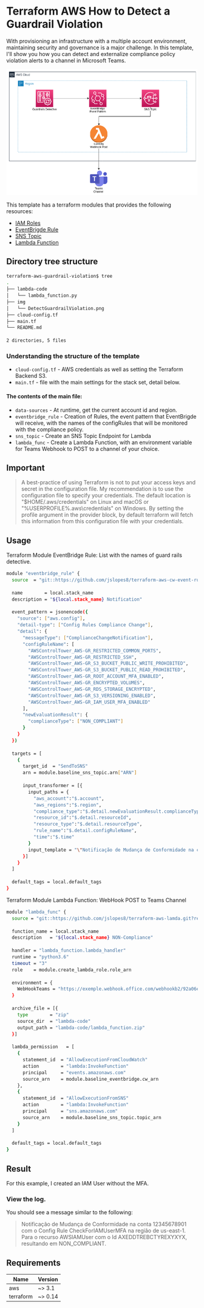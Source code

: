 # Terraform AWS How to Detect a Guardrail Violation

With provisioning an infrastructure with a multiple account environment, maintaining security and governance is a major challenge. In this template, I'll show you how you can detect and externalize compliance policy violation alerts to a channel in Microsoft Teams.

![alt text](img/DetectGuardrailViolation.png)

This template has a terraform modules that provides the following resources:
- [IAM Roles](https://github.com/jslopes8/terraform-aws-iam-roles)
- [EventBrigde Rule](https://github.com/jslopes8/terraform-aws-cw-event-rules)
- [SNS Topic](https://github.com/jslopes8/terraform-aws-sns)
- [Lambda Function](https://github.com/jslopes8/terraform-aws-lamda.git)

## Directory tree structure
```bash
terraform-aws-guardrail-violation$ tree
.
├── lambda-code
│   └── lambda_function.py
├── img
│   └── DetectGuardrailViolation.png
├── cloud-config.tf
├── main.tf
└── README.md

2 directories, 5 files

```
### Understanding the structure of the template
- `cloud-config.tf` - AWS credentials as well as setting the Terraform Backend S3.
- `main.tf` - file with the main settings for the stack set, detail below.

#### The contents of the main file:
- `data-sources` - At runtime, get the current account id and region.
- `eventbridge_rule` - Creation of Rules, the event pattern that EventBrigde will receive, with the names of the configRules that will be monitored with the compliance policy.
- `sns_topic` - Create an SNS Topic Endpoint for Lambda
- `lambda_func` - Create a Lambda Function, with an environment variable for Teams Webhook to POST to a channel of your choice.

## Important
>A best-practice of using Terraform is not to put your access keys and secret in the configuration file. My recommendation is to use the configuration file to specify your credentials. The default location is "$HOME/.aws/credentials" on Linux and macOS or "%USERPROFILE%\.aws\credentials" on Windows. By setting the profile argument in the provider block, by default terraform will fetch this information from this configuration file with your credentials.

## Usage
Terraform Module EventBridge Rule: List with the names of guard rails detective.
```bash
module "eventbridge_rule" {
  source  = "git::https://github.com/jslopes8/terraform-aws-cw-event-rules.git?ref=v1.1"

  name        = local.stack_name
  description = "${local.stack_name} Notification"

  event_pattern = jsonencode({
    "source": ["aws.config"],
    "detail-type": ["Config Rules Compliance Change"],
    "detail": {
      "messageType": ["ComplianceChangeNotification"],
      "configRuleName": [
        "AWSControlTower_AWS-GR_RESTRICTED_COMMON_PORTS",
        "AWSControlTower_AWS-GR_RESTRICTED_SSH",
        "AWSControlTower_AWS-GR_S3_BUCKET_PUBLIC_WRITE_PROHIBITED",
        "AWSControlTower_AWS-GR_S3_BUCKET_PUBLIC_READ_PROHIBITED",
        "AWSControlTower_AWS-GR_ROOT_ACCOUNT_MFA_ENABLED",
        "AWSControlTower_AWS-GR_ENCRYPTED_VOLUMES",
        "AWSControlTower_AWS-GR_RDS_STORAGE_ENCRYPTED",
        "AWSControlTower_AWS-GR_S3_VERSIONING_ENABLED",
        "AWSControlTower_AWS-GR_IAM_USER_MFA_ENABLED"
      ],
      "newEvaluationResult": {
        "complianceType": ["NON_COMPLIANT"]
      }
    }
  })

  targets = [
    {
      target_id  = "SendToSNS"
      arn = module.baseline_sns_topic.arn["ARN"]
    
      input_transformer = [{
        input_paths = {
          "aws_account":"$.account",
          "aws_regions":"$.region",
          "compliance_type":"$.detail.newEvaluationResult.complianceType",
          "resource_id":"$.detail.resourceId",
          "resource_type":"$.detail.resourceType",
          "rule_name":"$.detail.configRuleName",
          "time":"$.time"
        }
        input_template = "\"Notificação de Mudança de Conformidade na conta <aws_account> com o Config Rule <rule_name> na região de <aws_regions>. Para o recurso <resource_type> com o Id <resource_id>, resultando em <compliance_type>.\""
      }]
    }
  ]

  default_tags = local.default_tags
}
```
Terraform Module Lambda Function: WebHook POST to Teams Channel 
```bash
module "lambda_func" {
  source = "git::https://github.com/jslopes8/terraform-aws-lamda.git?ref=v0.1.0"

  function_name = local.stack_name
  description   = "${local.stack_name} NON-Compliance"

  handler = "lambda_function.lambda_handler"
  runtime = "python3.6"
  timeout = "3"
  role    = module.create_lambda_role.role_arn

  environment = {
    WebHookTeams = "https://exemple.webhook.office.com/webhookb2/92a06e6e-634a-........"
  }

  archive_file = [{
    type        = "zip"
    source_dir  = "lambda-code"
    output_path = "lambda-code/lambda_function.zip"
  }]

  lambda_permission   = [
    {
      statement_id  = "AllowExecutionFromCloudWatch"
      action        = "lambda:InvokeFunction"
      principal     = "events.amazonaws.com"
      source_arn    = module.baseline_eventbridge.cw_arn
    },
    {
      statement_id  = "AllowExecutionFromSNS"
      action        = "lambda:InvokeFunction"
      principal     = "sns.amazonaws.com"
      source_arn    = module.baseline_sns_topic.topic_arn
    }
  ]

  default_tags = local.default_tags
}
```


## Result
For this example, I created an IAM User without the MFA.

### View the log.
You should see a message similar to the following:

>Notificação de Mudança de Conformidade na conta 12345678901 com o Config Rule CheckForIAMUserMFA na região de us-east-1. Para o recurso AWSIAMUser com o Id AXEDDTREBCTYREXYXYX, resultando em NON_COMPLIANT.


## Requirements
| Name | Version |
| ---- | ------- |
| aws | ~> 3.1 |
| terraform | ~> 0.14 |